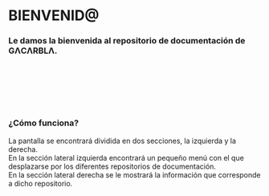 # BIENVENID@
### Le damos la bienvenida al repositorio de documentación de GΛCΛRBLΛ. <br>

<br>
<br>
<br>
<br>
<br>

### ¿Cómo funciona?
La pantalla se encontrará dividida en dos secciones, la izquierda y la derecha.<br>
En la sección lateral izquierda encontrará un pequeño menú con el que desplazarse por los diferentes repositorios de documentación.<br>
En la sección lateral derecha se le mostrará la información que corresponde a dicho repositorio.